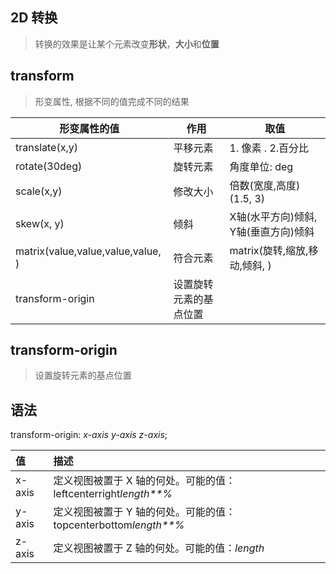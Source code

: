 ## 2D 转换

> 转换的效果是让某个元素改变**形状**，**大小**和**位置**

## transform

> 形变属性, 根据不同的值完成不同的结果

| 形变属性的值                      | 作用                   | 取值                                 |
| --------------------------------- | ---------------------- | ------------------------------------ |
| translate(x,y)                    | 平移元素               | 1. 像素 . 2.百分比                   |
| rotate(30deg)                     | 旋转元素               | 角度单位: deg                        |
| scale(x,y)                        | 修改大小               | 倍数(宽度,高度) (1.5, 3)             |
| skew(x, y)                        | 倾斜                   | X轴(水平方向)倾斜, Y轴(垂直方向)倾斜 |
| matrix(value,value,value,value, ) | 符合元素               | matrix(旋转,缩放,移动,倾斜, )        |
| transform-origin                  | 设置旋转元素的基点位置 |                                      |



## transform-origin

> 设置旋转元素的基点位置

## 语法

transform-origin: *x-axis y-axis z-axis*;



| 值     | 描述                                                         |
| :----- | :----------------------------------------------------------- |
| x-axis | 定义视图被置于 X 轴的何处。可能的值：leftcenterright*length**%* |
| y-axis | 定义视图被置于 Y 轴的何处。可能的值：topcenterbottom*length**%* |
| z-axis | 定义视图被置于 Z 轴的何处。可能的值：*length*                |



